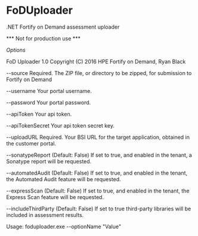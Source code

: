 # FoDUploader
.NET Fortify on Demand assessment uploader

*** Not for production use ***

*Options*

FoD Uploader 1.0
Copyright (C) 2016 HPE Fortify on Demand, Ryan Black

  --source               Required. The ZIP file, or directory to be zipped, for
                         submission to Fortify on Demand

  --username             Your portal username.

  --password             Your portal password.

  --apiToken             Your api token.

  --apiTokenSecret       Your api token secret key.

  --uploadURL            Required. Your BSI URL for the target application,
                         obtained in the customer portal.

  --sonatypeReport       (Default: False) If set to true, and enabled in the
                         tenant, a Sonatype report will be requested.

  --automatedAudit       (Default: False) If set to true, and enabled in the
                         tenant, the Automated Audit feature will be requested.

  --expressScan          (Default: False) If set to true, and enabled in the
                         tenant, the Express Scan feature will be requested.

  --includeThirdParty    (Default: False) If set to true third-party libraries
                         will be included in assessment results.


Usage: foduploader.exe --optionName "Value"

